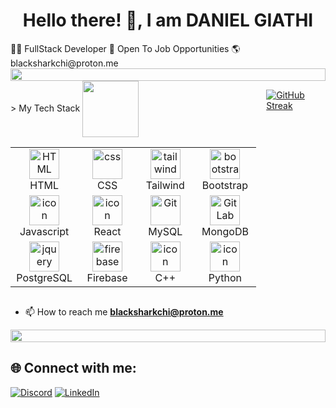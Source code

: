 <!--[![MasterHead](https://usa.bootcampcdn.com/wp-content/uploads/sites/108/2021/03/CDG_blog_post_image_02-2-850x412.jpg)-->
<h1 align="center">Hello there! 👋, I am DANIEL GIATHI</h1>
👨‍💻 FullStack Developer
💼 Open To Job Opportunities
🌎 blacksharkchi@proton.me

<img src="https://i.imgur.com/dBaSKWF.gif" height="20" width="100%">
<section style="display: flex; gap: 1rem;">
  <div>
    <div display="flex" gap="1rem">
      <span> > My Tech Stack </span>
      <span><img src="https://media.giphy.com/media/WUlplcMpOCEmTGBtBW/giphy.gif" align="center" width="90" ></span>
    </div>
    <table>
      <tr>
        <td align="center"  width="96">
            <img src="https://skillicons.dev/icons?i=html" width="48" height="48" alt="HTML" />
          <br>HTML
        </td>
        <td align="center" width="96">
            <img src="https://skillicons.dev/icons?i=css" width="48" height="48" alt="css" />
          <br>CSS
        </td>
        <td align="center" width="96">
            <img src="https://skillicons.dev/icons?i=tailwind" width="48" height="48" alt="tailwind" />
          <br>Tailwind
        </td>
        <td align="center"  width="96">
            <img src="https://skillicons.dev/icons?i=bootstrap" width="48" height="48" alt="bootstrap" />
          <br>Bootstrap
        </td>
      </tr>
      <tr>
        <td align="center" width="96">
            <img src="https://techstack-generator.vercel.app/js-icon.svg" alt="icon" width="48" height="48" />
          <br>Javascript
        </td>
        <td align="center" width="96">
            <img src="https://techstack-generator.vercel.app/react-icon.svg" alt="icon" width="48" height="48" />
          <br>React
        </td>
        <td align="center" width="96">
          <img src="https://techstack-generator.vercel.app/mysql-icon.svg" width="48" height="48" alt="Git" />
          <br>MySQL
        </td>
        <td align="center"  width="96">
            <img src="https://skillicons.dev/icons?i=mongodb" width="48" height="48" alt="GitLab" />
          <br>MongoDB
        </td>
      </tr>
     <tr>
       <td align="center" width="96">
            <img src="https://skillicons.dev/icons?i=postgres" width="48" height="48" alt="jquery" />
          <br>PostgreSQL
        </td>
       <td align="center" width="96">
            <img src="https://skillicons.dev/icons?i=firebase" width="48" height="48" alt="firebase" />
          <br>Firebase
        </td>
        <td align="center" width="96">
          <img src="https://techstack-generator.vercel.app/cpp-icon.svg" alt="icon" width="48" height="48" />
          <br>C++
        </td>
        <td align="center" width="96">
          <a href="#macropower-tech">
            <img src="https://techstack-generator.vercel.app/python-icon.svg" alt="icon" width="48" height="48" />
          </a>
          <br>Python
        </td>
     </tr>
    </table>
  </div>

  [![GitHub Streak](https://streak-stats.demolab.com/?user=Giathi-Daniel&theme=dark)](https://git.io/streak-stats)
</section>

- 📫 How to reach me
 **blacksharkchi@proton.me**
<!--📏LINE-->
<img src="https://i.imgur.com/dBaSKWF.gif" height="20" width="100%">

## 🌐 Connect with me:

[![Discord](https://img.shields.io/badge/Discord-%237289DA.svg?logo=discord&logoColor=white)](https://discord.com/channels/@me/1195041521007874139/)
[![LinkedIn](https://img.shields.io/badge/LinkedIn-%230077B5.svg?logo=linkedin&logoColor=white)](https://linkedin.com/in/daniel-giathi-125691250/) 

